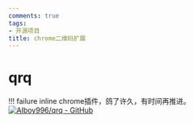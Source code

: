 ```yaml
---
comments: true
tags:
- 开源项目
title: chrome二维码扩展
---
```


# qrq
!!! failure inline
    chrome插件，鸽了许久，有时间再推进。
[![AIboy996/qrq - GitHub](https://gh-card.dev/repos/AIboy996/qrq.svg?fullname=)](https://github.com/AIboy996/qrq)
